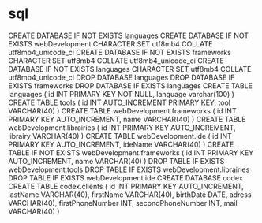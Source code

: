 # sql


CREATE DATABASE IF NOT EXISTS languages
CREATE DATABASE IF NOT EXISTS webDevelopment CHARACTER SET utf8mb4 COLLATE utf8mb4_unicode_ci
CREATE DATABASE IF NOT EXISTS frameworks CHARACTER SET utf8mb4 COLLATE utf8mb4_unicode_ci
CREATE DATABASE IF NOT EXISTS languages CHARACTER SET utf8mb4 COLLATE utf8mb4_unicode_ci
DROP DATABASE languages
DROP DATABASE IF EXISTS frameworks
DROP DATABASE IF EXISTS languages
CREATE TABLE languages ( id INT PRIMARY KEY NOT NULL, language varchar(100) )
CREATE TABLE tools ( id INT AUTO_INCREMENT PRIMARY KEY, tool VARCHAR(40) )
CREATE TABLE webDevelopment.frameworks ( id INT PRIMARY KEY AUTO_INCREMENT, name VARCHAR(40) )
CREATE TABLE webDevelopment.librairies ( id INT PRIMARY KEY AUTO_INCREMENT, librairy VARCHAR(40) )
CREATE TABLE webDevelopment.ide ( id INT PRIMARY KEY AUTO_INCREMENT, ideName VARCHAR(40) )
CREATE TABLE IF NOT EXISTS webDevelopment.frameworks ( id INT PRIMARY KEY AUTO_INCREMENT, name VARCHAR(40) )
DROP TABLE IF EXISTS webDevelopment.tools
DROP TABLE IF EXISTS webDevelopment.librairies
DROP TABLE IF EXISTS webDevelopment.ide
CREATE DATABASE codex
CREATE TABLE codex.clients ( id INT PRIMARY KEY AUTO_INCREMENT, lastName VARCHAR(40), firstName VARCHAR(40), birthDate DATE, adress VARCHAR(40), firstPhoneNumber INT, secondPhoneNumber INT, mail VARCHAR(40) )
​
